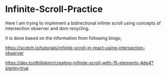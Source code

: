# Infinite-Scroll-Practice
Here I am trying to implement a bidirectional infinte scroll using concepts of intersection observer and dom recycling.

It is done based on the information from following blogs;

https://scotch.io/tutorials/infinite-scroll-in-react-using-intersection-observer

https://dev.to/dhilipkmr/creating-infinite-scroll-with-15-elements-4dg4?signin=true
